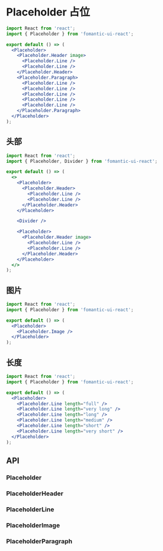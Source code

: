 # Placeholder 占位

```jsx
import React from 'react';
import { Placeholder } from 'fomantic-ui-react';

export default () => (
  <Placeholder>
    <Placeholder.Header image>
      <Placeholder.Line />
      <Placeholder.Line />
    </Placeholder.Header>
    <Placeholder.Paragraph>
      <Placeholder.Line />
      <Placeholder.Line />
      <Placeholder.Line />
      <Placeholder.Line />
      <Placeholder.Line />
    </Placeholder.Paragraph>
  </Placeholder>
);
```

## 头部

```jsx
import React from 'react';
import { Placeholder, Divider } from 'fomantic-ui-react';

export default () => (
  <>
    <Placeholder>
      <Placeholder.Header>
        <Placeholder.Line />
        <Placeholder.Line />
      </Placeholder.Header>
    </Placeholder>

    <Divider />

    <Placeholder>
      <Placeholder.Header image>
        <Placeholder.Line />
        <Placeholder.Line />
      </Placeholder.Header>
    </Placeholder>
  </>
);
```

## 图片

```jsx
import React from 'react';
import { Placeholder } from 'fomantic-ui-react';

export default () => (
  <Placeholder>
    <Placeholder.Image />
  </Placeholder>
);
```

## 长度

```jsx
import React from 'react';
import { Placeholder } from 'fomantic-ui-react';

export default () => (
  <Placeholder>
    <Placeholder.Line length="full" />
    <Placeholder.Line length="very long" />
    <Placeholder.Line length="long" />
    <Placeholder.Line length="medium" />
    <Placeholder.Line length="short" />
    <Placeholder.Line length="very short" />
  </Placeholder>
);
```

## API

### Placeholder

<API src="../../src/placeholder/Placeholder.tsx" hideTitle></API>

### PlaceholderHeader

<API src="../../src/placeholder/PlaceholderHeader.tsx" hideTitle></API>

### PlaceholderLine

<API src="../../src/placeholder/PlaceholderLine.tsx" hideTitle></API>

### PlaceholderImage

<API src="../../src/placeholder/PlaceholderImage.tsx" hideTitle></API>

### PlaceholderParagraph

<API src="../../src/placeholder/PlaceholderParagraph.tsx" hideTitle></API>
